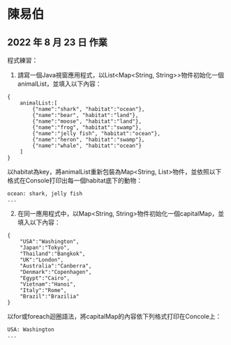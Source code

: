 # 陳易伯

## 2022 年 8 月 23 日 作業

程式練習：
1. 請寫一個Java視窗應用程式，以List<Map<String, String>>物件初始化一個animalList，並填入以下內容：
```
{
    animalList:[
        {"name":"shark", "habitat":"ocean"},
        {"name":"bear", "habitat":"land"},
        {"name":"moose", "habitat":"land"},
        {"name":"frog", "habitat":"swamp"},
        {"name":"jelly fish", "habitat":"ocean"},
        {"name":"heron", "habitat":"swamp"},
        {"name":"whale", "habitat":"ocean"}
    ]
}
```
以habitat為key，將animalList重新包裝為Map<String, List<String>>物件，並依照以下格式在Console打印出每一個habitat底下的動物：
```
ocean: shark, jelly fish
...
```

2. 在同一應用程式中，以Map<String, String>物件初始化一個capitalMap，並填入以下內容：
```
{
    "USA":"Washington",
    "Japan":"Tokyo",
    "Thailand":"Bangkok",
    "UK":"London",
    "Australia":"Canberra",
    "Denmark":"Copenhagen",
    "Egypt":"Cairo",
    "Vietnam":"Hanoi",
    "Italy":"Rome",
    "Brazil":"Brazilia"
}
```
以for或foreach迴圈語法，將capitalMap的內容依下列格式打印在Concole上：
```
USA: Washington
...

